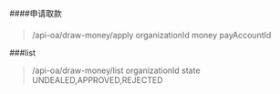 ####申请取款

####
>/api-oa/draw-money/apply
>organizationId
>money
>payAccountId

###list
>/api-oa/draw-money/list
>organizationId
>state UNDEALED,APPROVED,REJECTED

